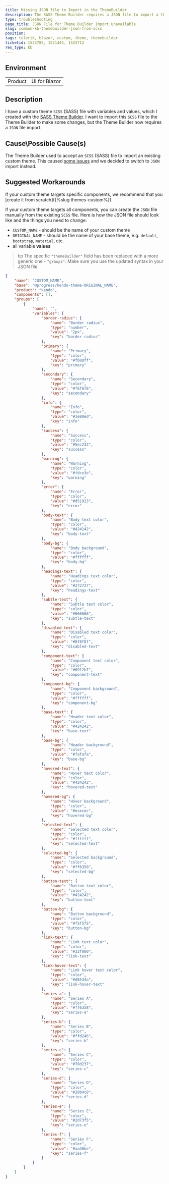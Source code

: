 ```yaml
---
title: Missing JSON file to Import in the ThemeBuilder
description: The SASS Theme Builder requires a JSON file to import a theme. Here is how to create it if you don't have it.
type: troubleshooting
page_title: JSON File for Theme Builder Import Unavailable
slug: common-kb-themebuilder-json-from-scss
position: 
tags: telerik, blazor, custom, theme, themebuilder
ticketid: 1523785, 1521445, 1525713
res_type: kb
---
```


## Environment
<table>
	<tbody>
		<tr>
			<td>Product</td>
			<td>UI for Blazor</td>
		</tr>
	</tbody>
</table>


## Description
I have a custom theme `SCSS` (SASS) file with variables and values, which I created with the [SASS Theme Builder](https://themebuilder.telerik.com/blazor-ui). I want to import this `SCSS` file to the Theme Builder to make some changes, but the Theme Builder now requires a `JSON` file import.

## Cause\Possible Cause(s)
The Theme Builder used to accept an `SCSS` (SASS) file to import an existing custom theme. This caused [some issues](https://github.com/telerik/kendo-themes/issues/2043) and we decided to switch to `JSON` import instead.

## Suggested Workarounds
If your custom theme targets specific components, we recommend that you [create it from scratch]({%slug themes-custom%}).

If your custom theme targets all components, you can create the `JSON` file manually from the existing `SCSS` file. Here is how the JSON file should look like and the things you need to change:

* `CUSTOM_NAME` - should be the name of your custom theme
* `ORIGINAL_NAME` - should be the name of your base theme, e.g. `default`, `bootstrap`, `material`, etc.
* all variable **values**

>tip The specific `"themeBuilder"` field has been replaced with a more generic one - `"groups"`. Make sure you use the updated syntax in your JSON file.

```json
{
    "name": "CUSTOM_NAME",
    "base": "@progress/kendo-theme-ORIGINAL_NAME",
    "product": "kendo",
    "components": [],
    "groups": [
        {
            "name": "",
            "variables": {
                "border-radius": {
                    "name": "Border radius",
                    "type": "number",
                    "value": "2px",
                    "key": "border-radius"
                },
                "primary": {
                    "name": "Primary",
                    "type": "color",
                    "value": "#fb00ff",
                    "key": "primary"
                },
                "secondary": {
                    "name": "Secondary",
                    "type": "color",
                    "value": "#f6f6f6",
                    "key": "secondary"
                },
                "info": {
                    "name": "Info",
                    "type": "color",
                    "value": "#3e80ed",
                    "key": "info"
                },
                "success": {
                    "name": "Success",
                    "type": "color",
                    "value": "#5ec232",
                    "key": "success"
                },
                "warning": {
                    "name": "Warning",
                    "type": "color",
                    "value": "#fdce3e",
                    "key": "warning"
                },
                "error": {
                    "name": "Error",
                    "type": "color",
                    "value": "#d51923",
                    "key": "error"
                },
                "body-text": {
                    "name": "Body text color",
                    "type": "color",
                    "value": "#424242",
                    "key": "body-text"
                },
                "body-bg": {
                    "name": "Body background",
                    "type": "color",
                    "value": "#ffffff",
                    "key": "body-bg"
                },
                "headings-text": {
                    "name": "Headings text color",
                    "type": "color",
                    "value": "#272727",
                    "key": "headings-text"
                },
                "subtle-text": {
                    "name": "Subtle text color",
                    "type": "color",
                    "value": "#666666",
                    "key": "subtle-text"
                },
                "disabled-text": {
                    "name": "Disabled text color",
                    "type": "color",
                    "value": "#8f8f8f",
                    "key": "disabled-text"
                },
                "component-text": {
                    "name": "Component text color",
                    "type": "color",
                    "value": "#0912b7",
                    "key": "component-text"
                },
                "component-bg": {
                    "name": "Component background",
                    "type": "color",
                    "value": "#ffffff",
                    "key": "component-bg"
                },
                "base-text": {
                    "name": "Header text color",
                    "type": "color",
                    "value": "#424242",
                    "key": "base-text"
                },
                "base-bg": {
                    "name": "Header background",
                    "type": "color",
                    "value": "#fafafa",
                    "key": "base-bg"
                },
                "hovered-text": {
                    "name": "Hover text color",
                    "type": "color",
                    "value": "#424242",
                    "key": "hovered-text"
                },
                "hovered-bg": {
                    "name": "Hover background",
                    "type": "color",
                    "value": "#ececec",
                    "key": "hovered-bg"
                },
                "selected-text": {
                    "name": "Selected text color",
                    "type": "color",
                    "value": "#ffffff",
                    "key": "selected-text"
                },
                "selected-bg": {
                    "name": "Selected background",
                    "type": "color",
                    "value": "#ff6358",
                    "key": "selected-bg"
                },
                "button-text": {
                    "name": "Button text color",
                    "type": "color",
                    "value": "#424242",
                    "key": "button-text"
                },
                "button-bg": {
                    "name": "Button background",
                    "type": "color",
                    "value": "#f5f5f5",
                    "key": "button-bg"
                },
                "link-text": {
                    "name": "Link text color",
                    "type": "color",
                    "value": "#32f800",
                    "key": "link-text"
                },
                "link-hover-text": {
                    "name": "Link hover text color",
                    "type": "color",
                    "value": "#d6534a",
                    "key": "link-hover-text"
                },
                "series-a": {
                    "name": "Series A",
                    "type": "color",
                    "value": "#ff6358",
                    "key": "series-a"
                },
                "series-b": {
                    "name": "Series B",
                    "type": "color",
                    "value": "#ffd246",
                    "key": "series-b"
                },
                "series-c": {
                    "name": "Series C",
                    "type": "color",
                    "value": "#78d237",
                    "key": "series-c"
                },
                "series-d": {
                    "name": "Series D",
                    "type": "color",
                    "value": "#28b4c8",
                    "key": "series-d"
                },
                "series-e": {
                    "name": "Series E",
                    "type": "color",
                    "value": "#2d73f5",
                    "key": "series-e"
                },
                "series-f": {
                    "name": "Series F",
                    "type": "color",
                    "value": "#aa46be",
                    "key": "series-f"
                }
            }
        }
    ]
}
```
